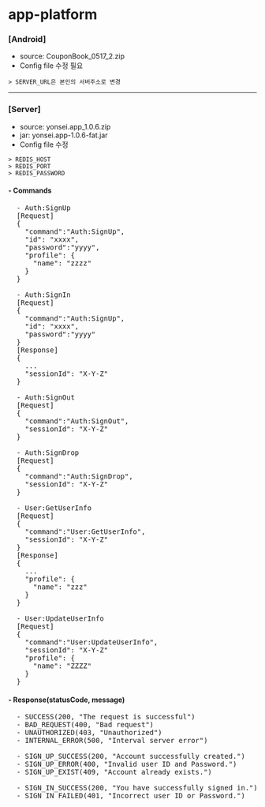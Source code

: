 # app-platform

### [Android]
 * source: CouponBook_0517_2.zip
 * Config file 수정 필요
 ```
 > SERVER_URL은 본인의 서버주소로 변경
 ```
------------------------------------------------------
### [Server]
 - source: yonsei.app_1.0.6.zip
 - jar: yonsei.app-1.0.6-fat.jar
 - Config file 수정
 ```
 > REDIS_HOST
 > REDIS_PORT
 > REDIS_PASSWORD
```
#### - Commands
<pre>
  - Auth:SignUp
  [Request]
  {
    "command":"Auth:SignUp",
    "id": "xxxx",
    "password":"yyyy",
    "profile": {
      "name": "zzzz"
    }
  }
  
  - Auth:SignIn
  [Request]
  {
    "command":"Auth:SignUp",
    "id": "xxxx",
    "password":"yyyy"
  }
  [Response]
  {
    ...
    "sessionId": "X-Y-Z"
  }
  
  - Auth:SignOut
  [Request]
  {
    "command":"Auth:SignOut",
    "sessionId": "X-Y-Z"
  }
  
  - Auth:SignDrop
  [Request]
  {
    "command":"Auth:SignDrop",
    "sessionId": "X-Y-Z"
  }
  
  - User:GetUserInfo
  [Request]
  {
    "command":"User:GetUserInfo",
    "sessionId": "X-Y-Z"
  }
  [Response]
  {
    ...
    "profile": {
      "name": "zzz"
    }
  }
  
  - User:UpdateUserInfo
  [Request]
  {
    "command":"User:UpdateUserInfo",
    "sessionId": "X-Y-Z"
    "profile": {
      "name": "ZZZZ"
    }
  }  
</pre>

#### - Response(statusCode, message)
<pre>
  - SUCCESS(200, "The request is successful")
  - BAD_REQUEST(400, "Bad request")
  - UNAUTHORIZED(403, "Unauthorized")
  - INTERNAL_ERROR(500, "Interval server error")

  - SIGN_UP_SUCCESS(200, "Account successfully created.")
  - SIGN_UP_ERROR(400, "Invalid user ID and Password.")
  - SIGN_UP_EXIST(409, "Account already exists.")

  - SIGN_IN_SUCCESS(200, "You have successfully signed in.")
  - SIGN_IN_FAILED(401, "Incorrect user ID or Password.")
</pre>
